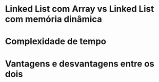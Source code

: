 # Linked List com Array vs Linked List com memória dinâmica

# Complexidade de tempo

# Vantagens e desvantagens entre os dois
